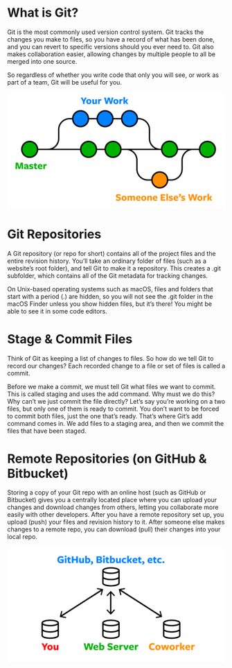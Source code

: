 # What is Git?

Git is the most commonly used version control system. Git tracks the changes you make to files, so you have a record of what has been done, and you can revert to specific versions should you ever need to. Git also makes collaboration easier, allowing changes by multiple people to all be merged into one source. 

So regardless of whether you write code that only you will see, or work as part of a team, Git will be useful for you.

![Image of home page.](https://github.com/moinsoft/Git/blob/master/images/image.png)

# Git Repositories

A Git repository (or repo for short) contains all of the project files and the entire revision history. You’ll take an ordinary folder of files (such as a website’s root folder), and tell Git to make it a repository. This creates a .git subfolder, which contains all of the Git metadata for tracking changes.

On Unix-based operating systems such as macOS, files and folders that start with a period (.) are hidden, so you will not see the .git folder in the macOS Finder unless you show hidden files, but it’s there! You might be able to see it in some code editors.

# Stage & Commit Files

Think of Git as keeping a list of changes to files. So how do we tell Git to record our changes? Each recorded change to a file or set of files is called a commit.

Before we make a commit, we must tell Git what files we want to commit. This is called staging and uses the add command. Why must we do this? Why can’t we just commit the file directly? Let’s say you’re working on a two files, but only one of them is ready to commit. You don’t want to be forced to commit both files, just the one that’s ready. That’s where Git’s add command comes in. We add files to a staging area, and then we commit the files that have been staged.

# Remote Repositories (on GitHub & Bitbucket)

Storing a copy of your Git repo with an online host (such as GitHub or Bitbucket) gives you a centrally located place where you can upload your changes and download changes from others, letting you collaborate more easily with other developers. After you have a remote repository set up, you upload (push) your files and revision history to it. After someone else makes changes to a remote repo, you can download (pull) their changes into your local repo.

![Image of home page.](https://github.com/moinsoft/Git/blob/master/images/image1.png)